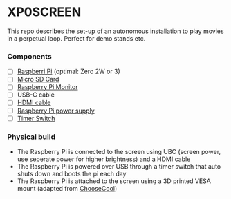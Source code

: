# XP0SCREEN   
This repo describes the set-up of an autonomous installation to play movies in a perpetual loop. Perfect for demo stands etc.   
### Components
- [ ] [Raspberri Pi](https://www.raspberrypi.com/products/) (optimal: Zero 2W or 3)
- [ ] [Micro SD Card](https://be.farnell.com/transcend/ts2gusdc/card-sd-micro-2gb/dp/2290242)
- [ ] [Raspberry Pi Monitor](https://be.farnell.com/raspberry-pi/sc0940/rpi-monitor-red-white/dp/4568688)
- [ ] USB-C cable
- [ ] [HDMI cable](https://be.farnell.com/raspberry-pi/t7689ax/cable-micro-hdmi-hdmi-plug-1m/dp/3107125)
- [ ] [Raspberry Pi power supply](https://be.farnell.com/multicomp-pro/mp004971/adapter-ac-dc-5-1v-3a/dp/3058875)
- [ ] [Timer Switch](https://be.farnell.com/brennenstuhl/mz-20/timer-24hour-mechanica-euro-plug/dp/7966466)

### Physical build   
* The Raspberry Pi is connected to the screen using UBC (screen power, use seperate power for higher brightness) and a HDMI cable
* The Raspberry Pi is powered over USB through a timer switch that auto shuts down and boots the pi each day
* The Raspberry Pi is attached to the screen using a 3D printed VESA mount (adapted from [ChooseCool](https://www.thingiverse.com/thing:3808242))
